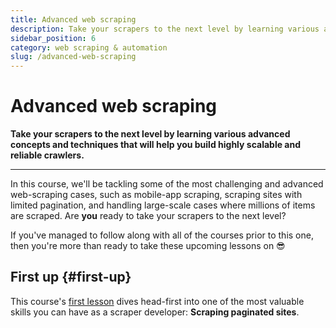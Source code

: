 ```yaml
---
title: Advanced web scraping
description: Take your scrapers to the next level by learning various advanced concepts and techniques that will help you build highly scalable and reliable crawlers.
sidebar_position: 6
category: web scraping & automation
slug: /advanced-web-scraping
---
```


# Advanced web scraping

**Take your scrapers to the next level by learning various advanced concepts and techniques that will help you build highly scalable and reliable crawlers.**

---

In this course, we'll be tackling some of the most challenging and advanced web-scraping cases, such as mobile-app scraping, scraping sites with limited pagination, and handling large-scale cases where millions of items are scraped. Are **you** ready to take your scrapers to the next level?

If you've managed to follow along with all of the courses prior to this one, then you're more than ready to take these upcoming lessons on 😎

## First up {#first-up}

This course's [first lesson](./scraping_paginated_sites.md) dives head-first into one of the most valuable skills you can have as a scraper developer: **Scraping paginated sites**.
